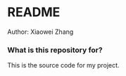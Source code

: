 # README #

Author: Xiaowei Zhang

### What is this repository for? ###

This is the source code for my project.